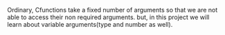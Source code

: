 Ordinary, Cfunctions take a fixed number of arguments so that we are not able to access their non required arguments.
but, in this project we will learn about variable arguments(type and number as well).
